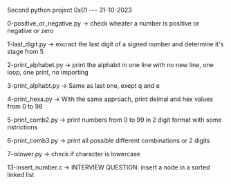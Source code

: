 Second python project 0x01 --- 31-10-2023


0-positive_or_negative.py -> check wheater a number is positive or negative or zero


1-last_digit.py -> excract the last digit of a signed number and determine it's stage from 5


2-print_alphabet.py -> print the alphabit in one line with no new line, one loop, one print, no importing


3-print_alphabt.py -> Same as last one, exept q and e


4-print_hexa.py -> With the same approach, print deimal and hex values from 0 to 98


5-print_comb2.py -> print numbers from 0 to 99 in 2 digit format with some ristrictions


6-print_comb3.py -> print all possible different combinations or 2 digits


7-islower.py -> check if character is lowercase


13-insert_number.c -> INTERVIEW QUESTION: insert a node in a sorted linked list

